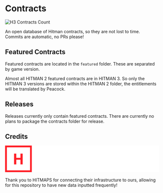 # Contracts

![H3 Contracts Count](https://img.shields.io/github/directory-file-count/thepeacockproject/Contracts/contracts/h3?color=green&extension=json&label=H3%20Contracts%20Count&logo=gitlfs&style=flat-square&type=file)

An open database of Hitman contracts, so they are not lost to time. Commits are automatic, no PRs please!

## Featured Contracts
Featured contracts are located in the `featured` folder. These are separated by game version.

Almost all HITMAN 2 featured contracts are in HITMAN 3. So only the HITMAN 3 versions are stored within the HITMAN 2 folder, the entitlements will be translated by Peacock.

## Releases
Releases currently only contain featured contracts. There are currently no plans to package the contracts folder for release.

## Credits

![HITMAPS Logo](.github/hitmaps-logo.png)

Thank you to HITMAPS for connecting their infrastructure to ours, allowing for this repository to have new data inputted frequently!
